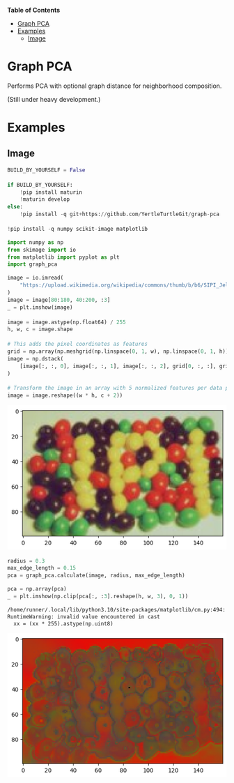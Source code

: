<!-- START doctoc generated TOC please keep comment here to allow auto update -->
<!-- DON'T EDIT THIS SECTION, INSTEAD RE-RUN doctoc TO UPDATE -->
**Table of Contents**

- [Graph PCA](#graph-pca)
- [Examples](#examples)
  - [Image](#image)

<!-- END doctoc generated TOC please keep comment here to allow auto update -->

# Graph PCA

Performs PCA with optional graph distance for neighborhood composition.

(Still under heavy development.)

# Examples

## Image


```python
BUILD_BY_YOURSELF = False

if BUILD_BY_YOURSELF:
    !pip install maturin
    !maturin develop
else:
    !pip install -q git+https://github.com/YertleTurtleGit/graph-pca

!pip install -q numpy scikit-image matplotlib
```


```python
import numpy as np
from skimage import io
from matplotlib import pyplot as plt
import graph_pca
```


```python
image = io.imread(
    "https://upload.wikimedia.org/wikipedia/commons/thumb/b/b6/SIPI_Jelly_Beans_4.1.07.tiff/lossy-page1-256px-SIPI_Jelly_Beans_4.1.07.tiff.jpg"
)
image = image[80:180, 40:200, :3]
_ = plt.imshow(image)

image = image.astype(np.float64) / 255
h, w, c = image.shape

# This adds the pixel coordinates as features
grid = np.array(np.meshgrid(np.linspace(0, 1, w), np.linspace(0, 1, h)))
image = np.dstack(
    [image[:, :, 0], image[:, :, 1], image[:, :, 2], grid[0, :, :], grid[1, :, :]]
)

# Transform the image in an array with 5 normalized features per data point: RGB+XY
image = image.reshape((w * h, c + 2))
```


    
![png](README_files/README_5_0.png)
    



```python
radius = 0.3
max_edge_length = 0.15
pca = graph_pca.calculate(image, radius, max_edge_length)
```


```python
pca = np.array(pca)
_ = plt.imshow(np.clip(pca[:, :3].reshape(h, w, 3), 0, 1))
```

    /home/runner/.local/lib/python3.10/site-packages/matplotlib/cm.py:494: RuntimeWarning: invalid value encountered in cast
      xx = (xx * 255).astype(np.uint8)



    
![png](README_files/README_7_1.png)
    

